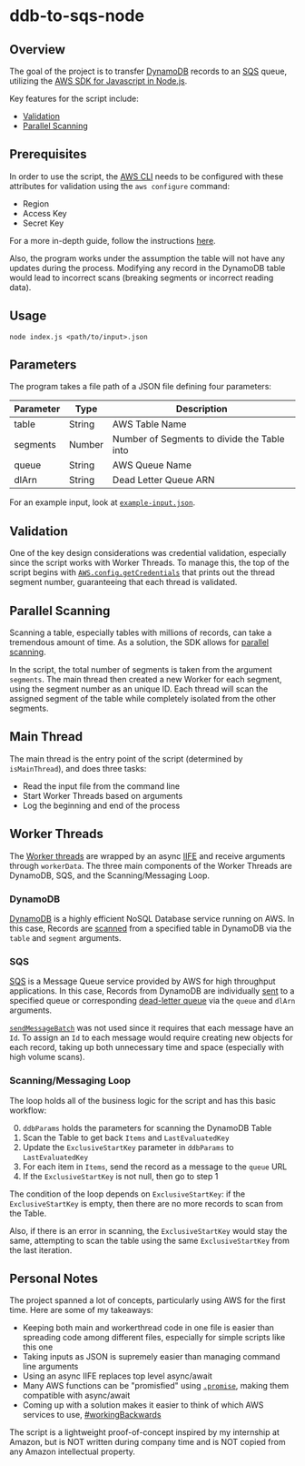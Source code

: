 # ddb-to-sqs-node

## Overview

The goal of the project is to transfer [DynamoDB](#dynamodb) records to an [SQS](#sqs) queue, utilizing the [AWS SDK for Javascript in Node.js](https://aws.amazon.com/sdk-for-node-js/).

Key features for the script include:

* [Validation](#validation)
* [Parallel Scanning](#parallel-scanning)

## Prerequisites

In order to use the script, the [AWS CLI](https://aws.amazon.com/cli/) needs to be configured with these attributes for validation using the `aws configure` command:

* Region
* Access Key
* Secret Key

For a more in-depth guide, follow the instructions [here](https://docs.aws.amazon.com/cli/latest/userguide/cli-configure-quickstart.html).

Also, the program works under the assumption the table will not have any updates during the process. Modifying any record in the DynamoDB table would lead to incorrect scans (breaking segments or incorrect reading data).

## Usage

```shell
node index.js <path/to/input>.json
```

## Parameters

The program takes a file path of a JSON file defining four parameters:

Parameter | Type | Description
--- | --- | ---
table | String | AWS Table Name
segments | Number | Number of Segments to divide the Table into
queue | String | AWS Queue Name
dlArn | String | Dead Letter Queue ARN

For an example input, look at [`example-input.json`](https://github.com/syall/ddb-to-sqs-node/blob/master/example-input.json).

## Validation

One of the key design considerations was credential validation, especially since the script works with Worker Threads. To manage this, the top of the script begins with [`AWS.config.getCredentials`](https://docs.aws.amazon.com/AWSJavaScriptSDK/latest/AWS/Config.html#getCredentials-property) that prints out the thread segment number, guaranteeing that each thread is validated.

## Parallel Scanning

Scanning a table, especially tables with millions of records, can take a tremendous amount of time. As a solution, the SDK allows for [parallel scanning](https://docs.aws.amazon.com/amazondynamodb/latest/developerguide/Scan.html#Scan.ParallelScan).

In the script, the total number of segments is taken from the argument `segments`. The main thread then created a new Worker for each segment, using the segment number as an unique ID. Each thread will scan the assigned segment of the table while completely isolated from the other segments.

## Main Thread

The main thread is the entry point of the script (determined by `isMainThread`), and does three tasks:

* Read the input file from the command line
* Start Worker Threads based on arguments
* Log the beginning and end of the process

## Worker Threads

The [Worker threads](https://nodejs.org/api/worker_threads.html#) are wrapped by an async [IIFE](https://developer.mozilla.org/en-US/docs/Glossary/IIFE) and receive arguments through `workerData`. The three main components of the Worker Threads are DynamoDB, SQS, and the Scanning/Messaging Loop.

### DynamoDB

[DynamoDB](https://aws.amazon.com/dynamodb/) is a highly efficient NoSQL Database service running on AWS. In this case, Records are [scanned](https://docs.aws.amazon.com/AWSJavaScriptSDK/latest/AWS/DynamoDB.html#scan-property) from a specified table in DynamoDB via the `table` and `segment` arguments.

### SQS

[SQS](https://aws.amazon.com/sqs/) is a Message Queue service provided by AWS for high throughput applications. In this case, Records from DynamoDB are individually [sent](https://docs.aws.amazon.com/AWSJavaScriptSDK/latest/AWS/SQS.html#sendMessage-property) to a specified queue or corresponding [dead-letter queue](https://docs.aws.amazon.com/AWSSimpleQueueService/latest/SQSDeveloperGuide/sqs-dead-letter-queues.html) via the `queue` and `dlArn` arguments.

[`sendMessageBatch`](https://docs.aws.amazon.com/AWSJavaScriptSDK/latest/AWS/SQS.html#sendMessageBatch-property) was not used since it requires that each message have an `Id`. To assign an `Id` to each message would require creating new objects for each record, taking up both unnecessary time and space (especially with high volume scans).

### Scanning/Messaging Loop

The loop holds all of the business logic for the script and has this basic workflow:

0. `ddbParams` holds the parameters for scanning the DynamoDB Table
1. Scan the Table to get back `Items` and `LastEvaluatedKey`
2. Update the `ExclusiveStartKey` parameter in `ddbParams` to `LastEvaluatedKey`
3. For each item in `Items`, send the record as a message to the `queue` URL
4. If the `ExclusiveStartKey` is not null, then go to step 1

The condition of the loop depends on `ExclusiveStartKey`: if the `ExclusiveStartKey` is empty, then there are no more records to scan from the Table.

Also, if there is an error in scanning, the `ExclusiveStartKey` would stay the same, attempting to scan the table using the same `ExclusiveStartKey` from the last iteration.

## Personal Notes

The project spanned a lot of concepts, particularly using AWS for the first time. Here are some of my takeaways:

* Keeping both main and workerthread  code in one file is easier than spreading code among different files, especially for simple scripts like this one
* Taking inputs as JSON is supremely easier than managing command line arguments
* Using an async IIFE replaces top level async/await
* Many AWS functions can be "promisfied" using [`.promise`](https://docs.aws.amazon.com/sdk-for-javascript/v2/developer-guide/using-promises.html), making them compatible with async/await
* Coming up with a solution makes it easier to think of which AWS services to use, [#workingBackwards](https://www.quora.com/What-is-Amazons-approach-to-product-development-and-product-management?ref=http://www.product-frameworks.com/)

The script is a lightweight proof-of-concept inspired by my internship at Amazon, but is NOT written during company time and is NOT copied from any Amazon intellectual property.
